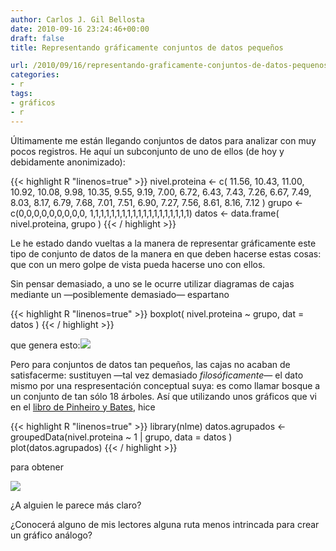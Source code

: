 ```yaml
---
author: Carlos J. Gil Bellosta
date: 2010-09-16 23:24:46+00:00
draft: false
title: Representando gráficamente conjuntos de datos pequeños

url: /2010/09/16/representando-graficamente-conjuntos-de-datos-pequenos/
categories:
- r
tags:
- gráficos
- r
---
```


Últimamente me están llegando conjuntos de datos para analizar con muy pocos registros. He aquí un subconjunto de uno de ellos (de hoy y debidamente anonimizado):

{{< highlight R "linenos=true" >}}
nivel.proteina <- c( 11.56, 10.43, 11.00, 10.92, 10.08, 9.98, 10.35,
  9.55, 9.19, 7.00, 6.72, 6.43, 7.43, 7.26, 6.67,  7.49, 8.03, 8.17,
  6.79, 7.68, 7.01, 7.51, 6.90, 7.27, 7.56, 8.61, 8.16, 7.12 )
grupo <- c(0,0,0,0,0,0,0,0,0,
  1,1,1,1,1,1,1,1,1,1,1,1,1,1,1,1,1,1,1)
datos <- data.frame( nivel.proteina, grupo )
{{< / highlight  >}}


Le he estado dando vueltas a la manera de representar gráficamente este tipo de conjunto de datos de la manera en que deben hacerse estas cosas: que con un mero golpe de vista pueda hacerse uno con ellos.

Sin pensar demasiado, a uno se le ocurre utilizar diagramas de cajas mediante un —posiblemente demasiado— espartano

{{< highlight R "linenos=true" >}}
boxplot( nivel.proteina ~ grupo, dat = datos )
{{< / highlight  >}}

que genera esto:[![](/wp-uploads/2010/09/boxplot.png)
](/wp-uploads/2010/09/boxplot.png)

Pero para conjuntos de datos tan pequeños, las cajas no acaban de satisfacerme: sustituyen —tal vez demasiado _filosóficamente_— el dato mismo por una respresentación conceptual suya: es como llamar bosque a un conjunto de tan sólo 18 árboles. Así que utilizando unos gráficos que vi en el [libro de Pinheiro y Bates](http://stat.bell-labs.com/NLME/MEMSS/index.html), hice

{{< highlight R "linenos=true" >}}
library(nlme)
datos.agrupados <- groupedData(nivel.proteina ~ 1 | grupo, data = datos )
plot(datos.agrupados)
{{< / highlight  >}}

para obtener


[![](/wp-uploads/2010/09/grouped.png)
](/wp-uploads/2010/09/grouped.png)




¿A alguien le parece más claro?




¿Conocerá alguno de mis lectores alguna ruta menos intrincada para crear un gráfico análogo?
